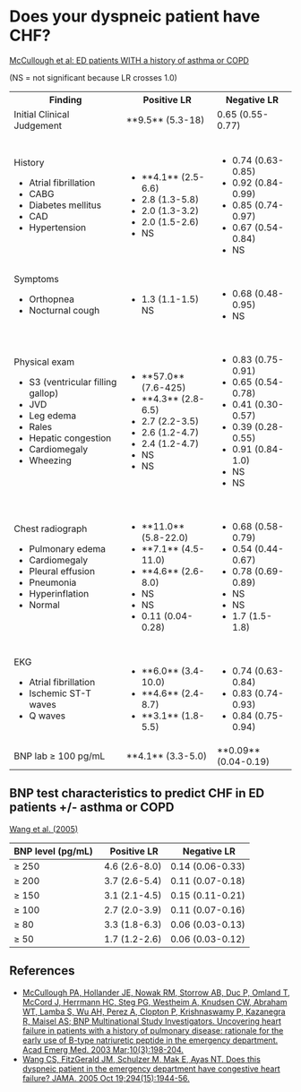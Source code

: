 


# Does your dyspneic patient have CHF?

[McCullough et al: ED patients WITH a history of asthma or COPD](https://www.ncbi.nlm.nih.gov/pubmed/?term=12615582)

(NS = not significant because LR crosses 1.0)

<table>
  <tr>
    <th>Finding</th>
    <th>Positive LR</th>
    <th>Negative LR</th>
  </tr>
  <tr>
    <td>Initial Clinical Judgement</td>
    <td>**9.5** (5.3-18)</td>
    <td>0.65 (0.55-0.77)</td>
  </tr>
  <tr>
    <td>
      History
      <ul>
        <li>Atrial fibrillation </li>
        <li>CABG</li>
        <li>Diabetes mellitus</li>
        <li>CAD</li>
        <li>Hypertension</li>
      </ul>
    </td>
    <td>
      <br>
      <ul>
        <li>**4.1** (2.5-6.6)</li>
        <li>2.8 (1.3-5.8)</li>
        <li>2.0 (1.3-3.2)</li>
        <li>2.0 (1.5-2.6)</li>
        <li>NS</li>
      </ul>
    </td>
    <td>
      <br>
      <ul>
        <li>0.74 (0.63-0.85)</li>
        <li>0.92 (0.84-0.99)</li>
        <li>0.85 (0.74-0.97)</li>
        <li>0.67 (0.54-0.84)</li>
        <li>NS</li>
      </ul>
    </td>
  </tr>
  <tr>
    <td>
      Symptoms
      <ul>
        <li>Orthopnea</li>
        <li>Nocturnal cough</li>
        </ul>
    </td>
    <td>
      <br>
      <ul>
        <li>1.3 (1.1-1.5)</li>
        </li>NS</li>
      </ul>
    </td>
    <td>
      <br>
      <ul>
        <li>0.68 (0.48-0.95)</li>
        <li>NS</li>
      </ul>
    </td>
  </tr>
  <tr>
    <td>
      Physical exam
      <ul>                    
       <li>S3 (ventricular filling gallop)</li>
       <li>JVD</li>
       <li>Leg edema</li>
       <li>Rales</li>
       <li>Hepatic congestion</li>
       <li>Cardiomegaly</li>
       <li>Wheezing</li>
      </ul>
    </td>
    <td>
      <br>
      <ul>
        <li>**57.0** (7.6-425)</li>
        <li>**4.3** (2.8-6.5)</li>
        <li>2.7 (2.2-3.5)</li>
        <li>2.6 (1.2-4.7)</li>
        <li>2.4 (1.2-4.7)</li>
        <li>NS</li>
        <li>NS</li>
    </td>
    <td>
      <br>
      <ul>
        <li>0.83 (0.75-0.91)</li>
        <li>0.65 (0.54-0.78)</li>
        <li>0.41 (0.30-0.57)</li>
        <li>0.39 (0.28-0.55)</li>
        <li>0.91 (0.84-1.0)</li>
        <li>NS</li>
        <li>NS</li>
      </ul>
    </td>
  </tr>
    <td>
      Chest radiograph
      <ul>
       <li>Pulmonary edema</li>
       <li>Cardiomegaly</li>
       <li>Pleural effusion</li>
       <li>Pneumonia</li>
       <li>Hyperinflation</li>
       <li>Normal</li>
      </ul>
    </td>
    <td>
      <br>
      <ul>
        <li>**11.0** (5.8-22.0)</li>
        <li>**7.1** (4.5-11.0)</li>
        <li>**4.6** (2.6-8.0)</li>
        <li>NS</li>
        <li>NS</li>
        <li>0.11 (0.04-0.28)</li>
      </ul>
    </td>
    <td>
      <br>
      <ul>
        <li>0.68 (0.58-0.79)</li>
        <li>0.54 (0.44-0.67)</li>
        <li>0.78 (0.69-0.89)</li>
        <li>NS</li>
        <li>NS</li>
        <li>1.7 (1.5-1.8)</li>
      </ul>
    </td>
  </tr>
  <tr>
    <td>
      EKG
      <ul>                               
        <li>Atrial fibrillation</li>
        <li>Ischemic ST-T waves</li>
        <li>Q waves</li>
       </ul>
     </td>
     <td>
      <br>
      <ul>
        <li>**6.0** (3.4-10.0)</li>
        <li>**4.6** (2.4-8.7)</li>
        <li>**3.1** (1.8-5.5)</li>
      </ul>
    </td>
    <td>
      <br>
      <ul>
        <li>0.74 (0.63-0.84)</li>
        <li>0.83 (0.74-0.93)</li>
        <li>0.84 (0.75-0.94)</li>
      </ul>
    </td>
  </tr>
  <tr>
    <td>BNP lab ≥ 100 pg/mL </td>
    <td>**4.1** (3.3-5.0)</td>
    <td>**0.09** (0.04-0.19)</td>
  </tr>
</table>

## BNP test characteristics to predict CHF in ED patients +/- asthma or COPD 

[Wang et al. (2005)](https://www.ncbi.nlm.nih.gov/pubmed/?term=16234501)

| BNP level (pg/mL)  |  Positive LR  |  Negative LR     |
|--------------------|---------------|------------------|
| ≥ 250              | 4.6 (2.6-8.0) | 0.14 (0.06-0.33) |
| ≥ 200              | 3.7 (2.6-5.4) | 0.11 (0.07-0.18) |
| ≥ 150              | 3.1 (2.1-4.5) | 0.15 (0.11-0.21) |
| ≥ 100              | 2.7 (2.0-3.9) | 0.11 (0.07-0.16) |
| ≥ 80               | 3.3 (1.8-6.3) | 0.06 (0.03-0.13) |
| ≥ 50               | 1.7 (1.2-2.6) | 0.06 (0.03-0.12) |

## References

-   [McCullough PA, Hollander JE, Nowak RM, Storrow AB, Duc P, Omland T, McCord J, Herrmann HC, Steg PG, Westheim A, Knudsen CW, Abraham WT, Lamba S, Wu AH, Perez A, Clopton P, Krishnaswamy P, Kazanegra R, Maisel AS; BNP Multinational Study Investigators. Uncovering heart failure in patients with a history of pulmonary disease: rationale for the early use of B-type natriuretic peptide in the emergency department. Acad Emerg Med. 2003 Mar;10(3):198-204.](https://www.ncbi.nlm.nih.gov/pubmed/?term=12615582)
-   [Wang CS, FitzGerald JM, Schulzer M, Mak E, Ayas NT. Does this dyspneic patient in the emergency department have congestive heart failure? JAMA. 2005 Oct 19;294(15):1944-56.](https://www.ncbi.nlm.nih.gov/pubmed/?term=16234501)
